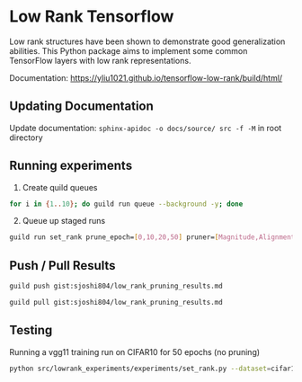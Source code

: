 # Low Rank Tensorflow

Low rank structures have been shown to demonstrate good
generalization abilities. This Python package aims to
implement some common TensorFlow layers with low rank
representations.

Documentation: https://yliu1021.github.io/tensorflow-low-rank/build/html/

## Updating Documentation

Update documentation: ```sphinx-apidoc -o docs/source/ src -f -M``` in root directory

## Running experiments
1. Create quild queues
```bash
for i in {1..10}; do guild run queue --background -y; done
```
2. Queue up staged runs
```bash
guild run set_rank prune_epoch=[0,10,20,50] pruner=[Magnitude,Alignment,WeightMagnitude,SNIP] pruning_scope=[local,global] sparsity=[0.75,0.9,0.95,0.98] total_epochs=128 lr=[0.01,0.05] l2=[0.0005,0.00005] model=vgg19 --stage-trials --tag="vgg19_2"
```

## Push / Pull Results

```bash
guild push gist:sjoshi804/low_rank_pruning_results.md
```

```bash
guild pull gist:sjoshi804/low_rank_pruning_results.md
```

## Testing

Running a vgg11 training run on CIFAR10 for 50 epochs (no pruning)
```bash
python src/lowrank_experiments/experiments/set_rank.py --dataset=cifar10 --pruner=Alignment_Loss --prune_epoch=160 --total_epochs=200 --batch_size=256 --sparsity=0.95 --pruning_scope=global --lr=0.05 --l2=0.0005 --model=vgg16
```
